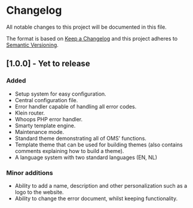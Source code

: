 # Changelog

All notable changes to this project will be documented in this file.

The format is based on [Keep a Changelog](http://keepachangelog.com/en/1.0.0/)
and this project adheres to [Semantic Versioning](http://semver.org/spec/v2.0.0.html).

## [1.0.0] - Yet to release
### Added
- Setup system for easy configuration.
- Central configuration file.
- Error handler capable of handling all error codes.
- Klein router.
- Whoops PHP error handler.
- Smarty template engine.
- Maintenance mode.
- Standard theme demonstrating all of OMS' functions.
- Template theme that can be used for building themes (also contains comments explaining how to build a theme).
- A language system with two standard languages (EN, NL)

### Minor additions
- Ability to add a name, description and other personalization such as a logo to the website.
- Ability to change the error document, whilst keeping functionality.
